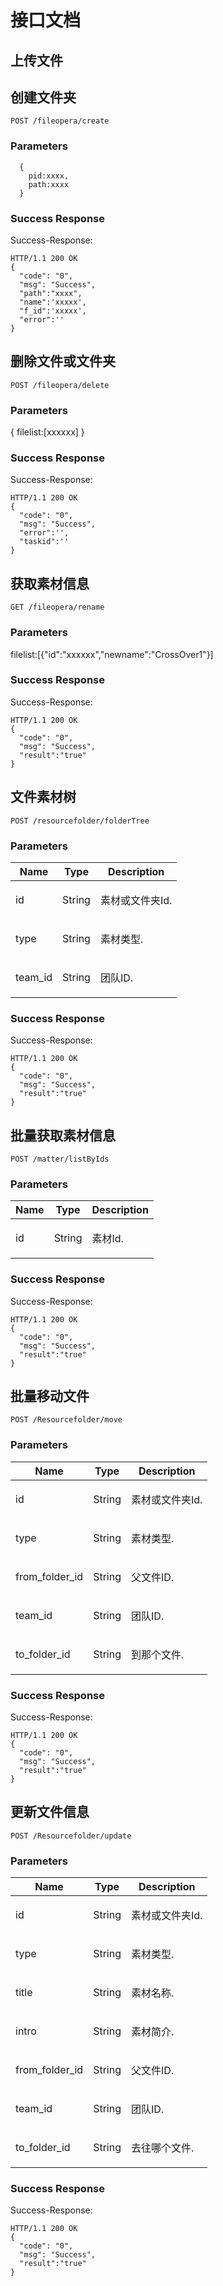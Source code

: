 # 接口文档 


## 上传文件

## 创建文件夹



	POST /fileopera/create


### Parameters
 ```
   {
     pid:xxxx,
     path:xxxx
   }
 ```

### Success Response

Success-Response:

```
HTTP/1.1 200 OK
{
  "code": "0",
  "msg": "Success",
  "path":"xxxx",
  "name":'xxxxx',
  "f_id":'xxxxx',
  "error":''
}
```
## 删除文件或文件夹



	POST /fileopera/delete


### Parameters

{
  filelist:[xxxxxx]
}
### Success Response

Success-Response:

```
HTTP/1.1 200 OK
{
  "code": "0",
  "msg": "Success",
  "error":'',
  "taskid":''
}
```
## 获取素材信息



	GET /fileopera/rename


### Parameters

filelist:[{"id":"xxxxxx","newname":"CrossOver1"}]



### Success Response

Success-Response:

```
HTTP/1.1 200 OK
{
  "code": "0",
  "msg": "Success",
  "result":"true"
}
```
## 文件素材树



	POST /resourcefolder/folderTree


### Parameters

| Name    | Type      | Description                          |
|---------|-----------|--------------------------------------|
| id			| String			|  <p>素材或文件夹Id.</p>							|
| type			| String			|  <p>素材类型.</p>							|
| team_id			| String			|  <p>团队ID.</p>							|

### Success Response

Success-Response:

```
HTTP/1.1 200 OK
{
  "code": "0",
  "msg": "Success",
  "result":"true"
}
```
## 批量获取素材信息



	POST /matter/listByIds


### Parameters

| Name    | Type      | Description                          |
|---------|-----------|--------------------------------------|
| id			| String			|  <p>素材Id.</p>							|

### Success Response

Success-Response:

```
HTTP/1.1 200 OK
{
  "code": "0",
  "msg": "Success",
  "result":"true"
}
```
## 批量移动文件



	POST /Resourcefolder/move


### Parameters

| Name    | Type      | Description                          |
|---------|-----------|--------------------------------------|
| id			| String			|  <p>素材或文件夹Id.</p>							|
| type			| String			|  <p>素材类型.</p>							|
| from_folder_id			| String			|  <p>父文件ID.</p>							|
| team_id			| String			|  <p>团队ID.</p>							|
| to_folder_id			| String			|  <p>到那个文件.</p>							|

### Success Response

Success-Response:

```
HTTP/1.1 200 OK
{
  "code": "0",
  "msg": "Success",
  "result":"true"
}
```
## 更新文件信息



	POST /Resourcefolder/update


### Parameters

| Name    | Type      | Description                          |
|---------|-----------|--------------------------------------|
| id			| String			|  <p>素材或文件夹Id.</p>							|
| type			| String			|  <p>素材类型.</p>							|
| title			| String			|  <p>素材名称.</p>							|
| intro			| String			|  <p>素材简介.</p>							|
| from_folder_id			| String			|  <p>父文件ID.</p>							|
| team_id			| String			|  <p>团队ID.</p>							|
| to_folder_id			| String			|  <p>去往哪个文件.</p>							|

### Success Response

Success-Response:

```
HTTP/1.1 200 OK
{
  "code": "0",
  "msg": "Success",
  "result":"true"
}
```
